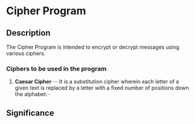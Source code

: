 # Cipher Program

## Description
The Cipher Program is intended to encrypt or decrypt messages using various ciphers. 

### Ciphers to be used in the program
1. **Caesar Cipher**
⋅⋅⋅ It is a substitution cipher wherein each letter of a given text is replaced by a letter with a fixed number of positions down the alphabet.⋅⋅

## Significance

